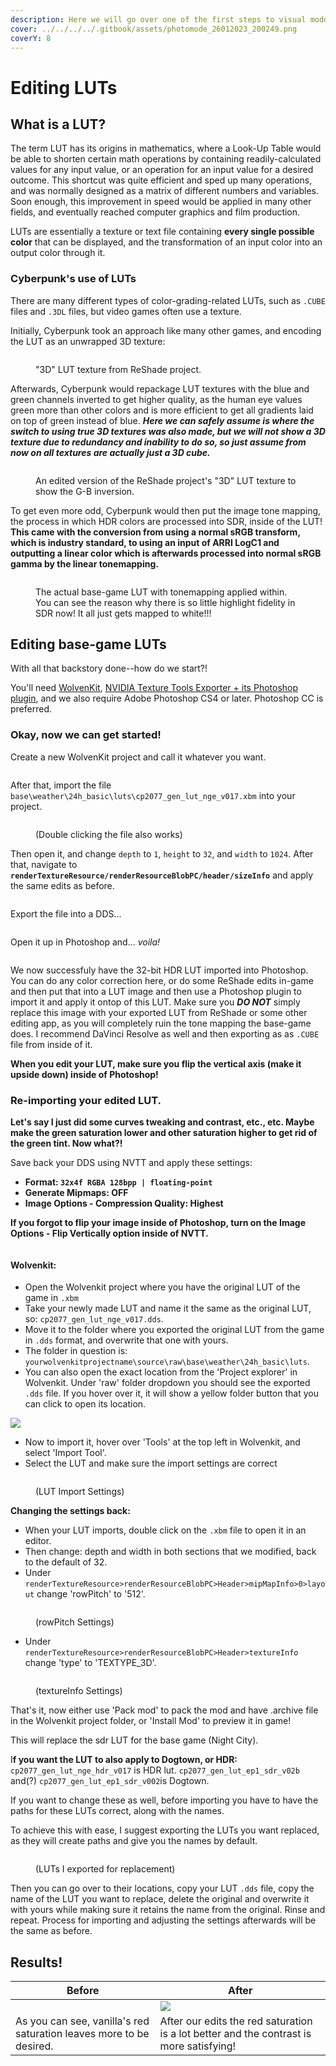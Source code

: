 ```yaml
---
description: Here we will go over one of the first steps to visual modding, editing LUTs!
cover: ../../../../.gitbook/assets/photomode_26012023_200249.png
coverY: 8
---
```


# Editing LUTs

## What is a LUT?

The term LUT has its origins in mathematics, where a Look-Up Table would be able to shorten certain math operations by containing readily-calculated values for any input value, or an operation for an input value for a desired outcome. This shortcut was quite efficient and sped up many operations, and was normally designed as a matrix of different numbers and variables. Soon enough, this improvement in speed would be applied in many other fields, and eventually reached computer graphics and film production.

LUTs are essentially a texture or text file containing **every single possible color** that can be displayed, and the transformation of an input color into an output color through it.

### Cyberpunk's use of LUTs

There are many different types of color-grading-related LUTs, such as `.CUBE` files and `.3DL` files, but video games often use a texture.

Initially, Cyberpunk took an approach like many other games, and encoding the LUT as an unwrapped 3D texture:

<figure><img src="../../../../.gitbook/assets/image (52).png" alt=""><figcaption><p>"3D" LUT texture from ReShade project.</p></figcaption></figure>

Afterwards, Cyberpunk would repackage LUT textures with the blue and green channels inverted to get higher quality, as the human eye values green more than other colors and is more efficient to get all gradients laid on top of green instead of blue. _**Here we can safely assume is where the switch to using true 3D textures was also made, but we will not show a 3D texture due to redundancy and inability to do so, so just assume from now on all textures are actually just a 3D cube.**_

<figure><img src="../../../../.gitbook/assets/lut_gb_inv.png" alt=""><figcaption><p>An edited version of the ReShade project's "3D" LUT texture to show the G-B inversion.</p></figcaption></figure>

To get even more odd, Cyberpunk would then put the image tone mapping, the process in which HDR colors are processed into SDR, inside of the LUT! **This came with the conversion from using a normal sRGB transform, which is industry standard, to using an input of ARRI LogC1 and outputting a linear color which is afterwards processed into normal sRGB gamma by the linear tonemapping.**

<figure><img src="../../../../.gitbook/assets/cp2077_gen_lut_nge_v017.png" alt=""><figcaption><p>The actual base-game LUT with tonemapping applied within. You can see the reason why there is so little highlight fidelity in SDR now! It all just gets mapped to white!!!</p></figcaption></figure>

## Editing base-game LUTs

With all that backstory done--how do we start?!

You'll need [WolvenKit](https://github.com/WolvenKit/Wolvenkit/releases), [NVIDIA Texture Tools Exporter + its Photoshop plugin](https://developer.nvidia.com/nvidia-texture-tools-exporter), and we also require Adobe Photoshop CS4 or later. Photoshop CC is preferred.

### **Okay, now we can get started!**

Create a new WolvenKit project and call it whatever you want.&#x20;

<div align="center">

<figure><img src="../../../../.gitbook/assets/create_project (1).png" alt=""><figcaption></figcaption></figure>

</div>

After that, import the file `base\weather\24h_basic\luts\cp2077_gen_lut_nge_v017.xbm` into your project.

<figure><img src="../../../../.gitbook/assets/Untitled-2.png" alt=""><figcaption><p>(Double clicking the file also works)</p></figcaption></figure>

Then open it, and change `depth` to `1`, `height` to `32`, and `width` to `1024`. After that, navigate to **`renderTextureResource/renderResourceBlobPC/header/sizeInfo`** and apply the same edits as before.

<figure><img src="../../../../.gitbook/assets/apply_edits.png" alt=""><figcaption></figcaption></figure>

Export the file into a DDS...

<figure><img src="../../../../.gitbook/assets/export_dds.png" alt=""><figcaption></figcaption></figure>

Open it up in Photoshop and... _voila!_

<figure><img src="../../../../.gitbook/assets/Screenshot_20230126_071905.png" alt=""><figcaption></figcaption></figure>

We now successfuly have the 32-bit HDR LUT imported into Photoshop. You can do any color correction here, or do some ReShade edits in-game and then put that into a LUT image and then use a Photoshop plugin to import it and apply it ontop of this LUT. Make sure you _**DO NOT**_ simply replace this image with your exported LUT from ReShade or some other editing app, as you will completely ruin the tone mapping the base-game does. I recommend DaVinci Resolve as well and then exporting as as `.CUBE` file from inside of it.

**When you edit your LUT, make sure you flip the vertical axis (make it upside down) inside of Photoshop!**

### Re-importing your edited LUT.

**Let's say I just did some curves tweaking and contrast, etc., etc. Maybe make the green saturation lower and other saturation higher to get rid of the green tint. Now what?!**

Save back your DDS using NVTT and apply these settings:

* **Format: `32x4f RGBA 128bpp | floating-point`**
* **Generate Mipmaps: OFF**
* **Image Options - Compression Quality: Highest**

**If you forgot to flip your image inside of Photoshop, turn on the Image Options - Flip Vertically option inside of NVTT.**

<figure><img src="../../../../.gitbook/assets/image (115).png" alt=""><figcaption></figcaption></figure>

#### **Wolvenkit:**

* Open the Wolvenkit project where you have the original LUT of the game in `.xbm`&#x20;
* Take your newly made LUT and name it the same as the original LUT, so: `cp2077_gen_lut_nge_v017.dds`.
* Move it to the folder where you exported the original LUT from the game in `.dds` format, and overwrite that one with yours.&#x20;
* The folder in question is: `yourwolvenkitprojectname\source\raw\base\weather\24h_basic\luts`.&#x20;
* You can also open the exact location from the 'Project explorer' in Wolvenkit. Under 'raw' folder dropdown you should see the exported `.dds` file. If you hover over it, it will show a yellow folder button that you can click to open its location.

&#x20;![](<../../../../.gitbook/assets/image (141).png>)

* Now to import it, hover over 'Tools' at the top left in Wolvenkit, and select 'Import Tool'.
* Select the LUT and make sure the import settings are correct



<figure><img src="../../../../.gitbook/assets/image (136).png" alt=""><figcaption><p>(LUT Import Settings)</p></figcaption></figure>

**Changing the settings back:**

* When your LUT imports, double click on the `.xbm` file to open it in an editor.&#x20;
* Then change: depth and width in both sections that we modified, back to the default of 32.&#x20;
* Under `renderTextureResource>renderResourceBlobPC>Header>mipMapInfo>0>layout` change 'rowPitch' to '512'.

<figure><img src="../../../../.gitbook/assets/image (137).png" alt=""><figcaption><p>(rowPitch Settings)</p></figcaption></figure>

* Under `renderTextureResource>renderResourceBlobPC>Header>textureInfo` change 'type' to 'TEXTYPE\_3D'.

<figure><img src="../../../../.gitbook/assets/image (138).png" alt=""><figcaption><p>(textureInfo Settings)</p></figcaption></figure>

That's it, now either use 'Pack mod' to pack the mod and have .archive file in the Wolvenkit project folder, or 'Install Mod' to preview it in game!&#x20;

This will replace the sdr LUT for the base game (Night City).&#x20;

I**f you want the LUT to also apply to Dogtown, or HDR:** `cp2077_gen_lut_nge_hdr_v017` is HDR lut. `cp2077_gen_lut_ep1_sdr_v02b` and(?) `cp2077_gen_lut_ep1_sdr_v002`is Dogtown.&#x20;

If you want to change these as well, before importing you have to have the paths for these LUTs correct, along with the names.&#x20;

To achieve this with ease, I suggest exporting the LUTs you want replaced, as they will create paths and give you the names by default.

<figure><img src="../../../../.gitbook/assets/image (139).png" alt=""><figcaption><p>(LUTs I exported for replacement)</p></figcaption></figure>

Then you can go over to their locations, copy your LUT `.dds` file, copy the name of the LUT you want to replace, delete the original and overwrite it with yours while making sure it retains the name from the original. Rinse and repeat. Process for importing and adjusting the settings afterwards will be the same as before.&#x20;



## Results!

| Before                                                                                            | After                                                                                   |
| ------------------------------------------------------------------------------------------------- | --------------------------------------------------------------------------------------- |
| <img src="../../../../.gitbook/assets/photomode_26012023_200639.png" alt="" data-size="original"> | ![](../../../../.gitbook/assets/photomode\_26012023\_200249.png)                        |
| As you can see, vanilla's red saturation leaves more to be desired.                               | After our edits the red saturation is a lot better and the contrast is more satisfying! |
